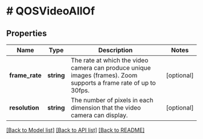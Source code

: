 # # QOSVideoAllOf

## Properties

Name | Type | Description | Notes
------------ | ------------- | ------------- | -------------
**frame_rate** | **string** | The rate at which the video camera can produce unique images (frames). Zoom supports a frame rate of up to 30fps. | [optional]
**resolution** | **string** | The number of pixels in each dimension that the video camera can display. | [optional]

[[Back to Model list]](../../README.md#models) [[Back to API list]](../../README.md#endpoints) [[Back to README]](../../README.md)
